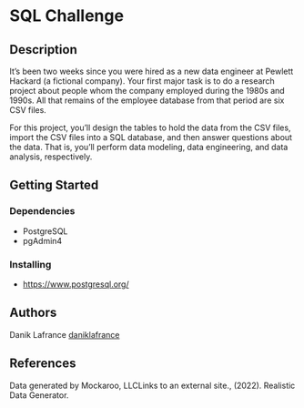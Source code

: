 # SQL Challenge

## Description

It’s been two weeks since you were hired as a new data engineer at Pewlett Hackard (a fictional company). 
Your first major task is to do a research project about people whom the company employed during the 1980s and 1990s. 
All that remains of the employee database from that period are six CSV files.

For this project, you’ll design the tables to hold the data from the CSV files, import the CSV files into a SQL database, 
and then answer questions about the data. That is, you’ll perform data modeling, data engineering, and data analysis, respectively.

## Getting Started

### Dependencies

* PostgreSQL
* pgAdmin4

### Installing

* https://www.postgresql.org/

## Authors

Danik Lafrance
[daniklafrance]([https://github.com/daniklafrance])

## References

Data generated by Mockaroo, LLCLinks to an external site., (2022). Realistic Data Generator.
